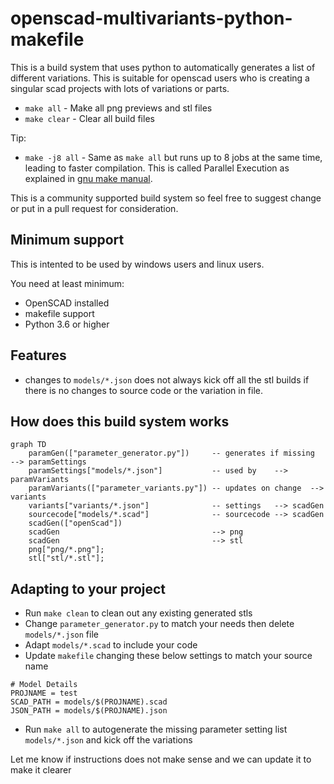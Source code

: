 # openscad-multivariants-python-makefile

This is a build system that uses python to automatically generates a list of
different variations. This is suitable for openscad users who is creating a
singular scad projects with lots of variations or parts.

* `make all` - Make all png previews and stl files
* `make clear` - Clear all build files

Tip:
* `make -j8 all` - Same as `make all` but runs up to 8 jobs at the same time, leading to faster compilation. This is called Parallel Execution as explained in [gnu make manual](https://www.gnu.org/software/make/manual/make.html#Parallel).

This is a community supported build system so feel free to suggest change or
put in a pull request for consideration.

## Minimum support

This is intented to be used by windows users and linux users.

You need at least minimum:
* OpenSCAD installed
* makefile support
* Python 3.6 or higher

## Features

* changes to `models/*.json` does not always kick off all the stl builds if there is no changes to source code or the variation in file.

## How does this build system works

```mermaid
graph TD
    paramGen(["parameter_generator.py"])     -- generates if missing  --> paramSettings
    paramSettings["models/*.json"]           -- used by    --> paramVariants
    paramVariants(["parameter_variants.py"]) -- updates on change  --> variants
    variants["variants/*.json"]              -- settings   --> scadGen
    sourcecode["models/*.scad"]              -- sourcecode --> scadGen
    scadGen(["openScad"])
    scadGen                                  --> png
    scadGen                                  --> stl
    png["png/*.png"];
    stl["stl/*.stl"];
```

## Adapting to your project
* Run `make clean` to clean out any existing generated stls
* Change `parameter_generator.py` to match your needs then delete `models/*.json` file
* Adapt `models/*.scad` to include your code
* Update `makefile` changing these below settings to match your source name

```make
# Model Details
PROJNAME = test
SCAD_PATH = models/$(PROJNAME).scad
JSON_PATH = models/$(PROJNAME).json
```

* Run `make all` to autogenerate the missing parameter setting list `models/*.json` and kick off the variations

Let me know if instructions does not make sense and we can update it to make it clearer